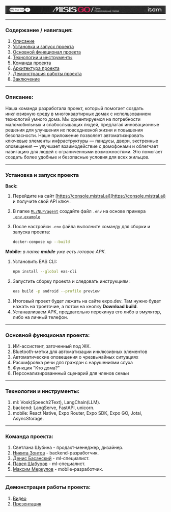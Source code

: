 ![Image alt](https://github.com/zoLikeCode/system_hack_mts/raw/main/mtstruetech.png)

---
### Содержание / навигация:
1. [Описание](#описание)  
2. [Установка и запуск проекта](#установка-и-запуск-проекта)  
3. [Основной функционал проекта](#основной-функционал-проекта)  
4. [Технологии и инструменты](#технологии-и-инструменты)  
5. [Команда проекта](#команда-проекта)  
6. [Архитектура проекта](#архитектура-и-структура-проекта)  
7. [Демонстрация работы проекта](#демонстрация-работы-проекта)  
8. [Заключение](#заключение)  

---

### Описание:
Наша команда разработала проект, который помогает создать инклюзивную среду в многоквартирных домах с использованием технологий умного дома. Мы ориентируемся на потребности маломобильных и слабослышащих людей, предлагая инновационные решения для улучшения их повседневной жизни и повышения безопасности. Наше приложение позволяет автоматизировать ключевые элементы инфраструктуры — пандусы, двери, экстренные оповещения — улучшает взаимодействие с домофонами и облегчает навигацию для людей с ограниченными возможностями. Это помогает создать более удобные и безопасные условия для всех жильцов.


---

### Установка и запуск проекта

**Back:**
1. Перейдите на сайт [https://console.mistral.ai](https://console.mistral.ai) и получите свой API ключ.
2. В папке [`ML/NLP/agent`](ML/NLP/agent/) создайте файл `.env` на основе примера [`.env.example`](ML/.env.example)
3. После настройки `.env` файла выполните команду для сборки и запуска проекта:

   ```bash
   docker-compose up --build
   ```
**Mobile:**
*в папке **mobile** уже есть готовое APK.*
1. Установить EAS CLI:
   ```bash
   npm install --global eas-cli
   ```
2. Запустить сборку проекта и следовать инструкциям:
   ```bash
   eas build -p android --profile preview
   ```
3. Итоговый проект будет лежать на сайте expo.dev. Там нужно будет нажать на троеточие, а потом на кнопку **Download build**.
4. Устанавливаем APK, предвательно перекинув его либо в эмулятор, либо на личный телефон.
---

### Основной функционал проекта:

1. ИИ-ассистент, заточенный под ЖК.
2. Bluetooth-метки для автоматизации инклюзивных элементов
3. Автоматические оповещения о чрезвычайных ситуациях
4. Расшифровка речи для граждан с нарушениями слуха
5. Функция "Кто дома?"
6. Персонализированнный сценарий для членов семьи

---

### Технологии и инструменты:

1. ml: Vosk(Speech2Text), LangChain(LLM).
2. backend: LangServe, FastAPI, unicorn.
3. mobile: React Native, Expo Router, Expo SDK, Expo GO, Jotai, AsyncStorage.

--- 

### Команда проекта:

1. Светлана Шубина - продакт-менеджер, дизайнер.
2. [Никита Зонтов](https://github.com/zoLikeCode) - backend-разработчик.
3. [Денис Басанский](https://github.com/Bigilittle) - ml-специалист.
4. [Павел Шабуров](https://github.com/Shavelo) - ml-специалист.
5. [Максим Меркулов](https://github.com/spioncino) - mobile-разработчик.

---

### Демонстрация работы проекта:

1. [Видео](https://drive.google.com/file/d/1Uf4-ppLtdr9UY12wVzf7-VD2woBvMcDD/view?usp=sharing)
2. [Презентация](https://github.com/zoLikeCode/system_hack_mts/raw/main/MISIS_GO_MTC_True_Tech_Compress.pptx)

